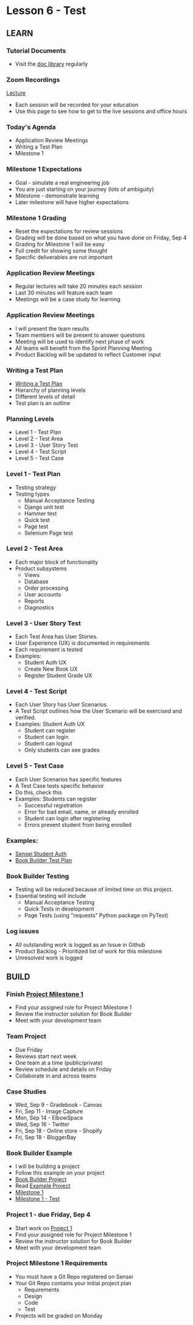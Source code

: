 # Lesson 6 - Test

## LEARN

### Tutorial Documents
* Visit the [doc library](../docs/Index) regularly


### Zoom Recordings

<a href="/course/cs350/docs/ZoomLectures" class="unc-button">Lecture</a>

* Each session will be recorded for your education
* Use this page to see how to get to the live sessions and office hours


### Today's Agenda
* Application Review Meetings
* Writing a Test Plan
* Milestone 1


### Milestone 1 Expectations
* Goal - simulate a real engineering job
* You are just starting on your journey (lots of ambiguity)
* Milestone - demonstrate learning
* Later milestone will have higher expectations


### Milestone 1 Grading
* Reset the expectations for review sessions
* Grading will be done based on what you have done on Friday, Sep 4
* Grading for Milestone 1 will be easy
* Full credit for showing some thought
* Specific deliverables are not important


### Application Review Meetings
* Regular lectures will take 20 minutes each session
* Last 30 minutes will feature each team
* Meetings will be a case study for learning


### Application Review Meetings
* I will present the team results
* Team members will be present to answer questions
* Meeting will be used to identify next phase of work
* All teams will benefit from the Sprint Planning Meeting
* Product Backlog will be updated to reflect Customer input


### Writing a Test Plan
* [Writing a Test Plan](../docs/TestPlan)
* Hierarchy of planning levels
* Different levels of detail
* Test plan is an outline


### Planning Levels
* Level 1 - Test Plan
* Level 2 - Test Area
* Level 3 - User Story Test
* Level 4 - Test Script
* Level 5 - Test Case


### Level 1 - Test Plan

* Testing strategy
* Testing types
    * Manual Acceptance Testing
    * Django unit test
    * Hammer test
    * Quick test
    * Page test
    * Selenium Page test


### Level 2 - Test Area

* Each major block of functionality
* Product subsystems
    * Views
    * Database
    * Order processing
    * User accounts
    * Reports
    * Diagnostics


### Level 3 - User Story Test

* Each Test Area has User Stories.  
* User Experience (UX) is documented in requirements
* Each requirement is tested
* Examples:  
    * Student Auth UX
    * Create New Book UX
    * Register Student Grade UX


### Level 4 - Test Script

* Each User Story has User Scenarios.  
* A Test Script outlines how the User Scenario will be exercised and verified.
* Examples:  Student Auth UX
    * Student can register
    * Student can login
    * Student can logout
    * Only students can see grades


### Level 5 - Test Case

* Each User Scenarios has specific features
* A Test Case tests specific behavior
* Do this, check this
* Examples:  Students can register
    * Successful registration
    * Error for bad email, name, or already enrolled
    * Student can login after registering
    * Errors prevent student from being enrolled


### Examples:
* [Sensei Student Auth](../docs/TestScriptStudentAuth)
* [Book Builder Test Plan](https://github.com/Mark-Seaman/Mark-Seaman.github.io/blob/master/BookBuilder/Milestone-1/Test.md)


### Book Builder Testing
* Testing will be reduced because of limited time on this project.
* Essential testing will include
    * Manual Acceptance Testing
    * Quick Tests in development
    * Page Tests (using "requests" Python package on PyTest)


### Log issues
* All outstanding work is logged as an Issue in Github
* Product Backlog - Prioritized list of work for this milestone
* Unresolved work is logged



## BUILD

### Finish [Project Milestone 1](../project/01)
* Find your assigned role for Project Milestone 1
* Review the instructor solution for Book Builder
* Meet with your development team


### Team Project
* Due Friday
* Reviews start next week
* One team at a time (public/private)
* Review schedule and details on Friday
* Collaborate in and across teams


### Case Studies
* Wed, Sep 9 - Gradebook - Canvas
* Fri, Sep 11 - Image Capture
* Mon, Sep 14 - ElbowSpace
* Wed, Sep 16 - Twitter
* Fri, Sep 18 - Online store - Shopify
* Fri, Sep 18 - BloggerBay


### Book Builder Example
* I will be building a project
* Follow this example on your project
* [Book Builder Project](https://github.com/Mark-Seaman/Mark-Seaman.github.io/blob/master/BookBuilder/Index.md)
* Read [Example Project](../docs/ExampleProject)
* [Milestone 1](https://github.com/Mark-Seaman/Mark-Seaman.github.io/blob/master/BookBuilder/Milestone-1/Index.md)
* [Milestone 1 - Test](https://github.com/Mark-Seaman/Mark-Seaman.github.io/blob/master/BookBuilder/Milestone-1/Test.md)


### Project 1 - due Friday, Sep 4
* Start work on [Project 1](../project/01)
* Find your assigned role for Project Milestone 1
* Review the instructor solution for Book Builder
* Meet with your development team


### Project Milestone 1 Requirements
* You must have a Git Repo registered on Sensei
* Your Git Repo contains your initial project plan
    * Requirements
    * Design
    * Code
    * Test
* Projects will be graded on Monday

